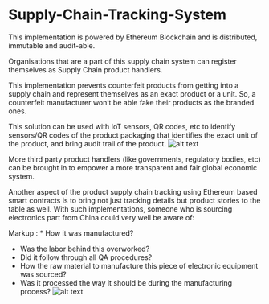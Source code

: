 # Supply-Chain-Tracking-System
This implementation is powered by Ethereum Blockchain and is distributed, immutable and audit-able.

Organisations that are a part of this supply chain system can register themselves as Supply Chain product handlers.

This implementation prevents counterfeit products from getting into a supply chain and represent themselves as an exact product or a unit. So, a counterfeit manufacturer won’t be able fake their products as the branded ones.

This solution can be used with IoT sensors, QR codes, etc to identify sensors/QR codes of the product packaging that identifies the exact unit of the product, and bring audit trail of the product.
![alt text](https://github.com/simformsolutions/Supply-Chain-Tracking-System/blob/master/private%20blockchain.png)

More third party product handlers (like governments, regulatory bodies, etc) can be brought in to empower a more transparent and fair global economic system.

Another aspect of the product supply chain tracking using Ethereum based smart contracts is to bring not just tracking details but product stories to the table as well. With such implementations, someone who is sourcing electronics part from China could very well be aware of:

Markup : * How it was manufactured? 
* Was the labor behind this overworked? 
* Did it follow through all QA procedures? 
* How the raw material to manufacture this piece of electronic equipment was sourced? 
* Was it processed the way it should be during the manufacturing process? 
![alt text](https://github.com/simformsolutions/Supply-Chain-Tracking-System/blob/master/Electronic%20component.png)
